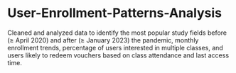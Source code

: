 # User-Enrollment-Patterns-Analysis
Cleaned and analyzed data to identify the most popular study fields before (≥ April 2020) and after (≥ January 2023) the pandemic, monthly enrollment trends, percentage of users interested in multiple classes, and users likely to redeem vouchers based on class attendance and last access time.
